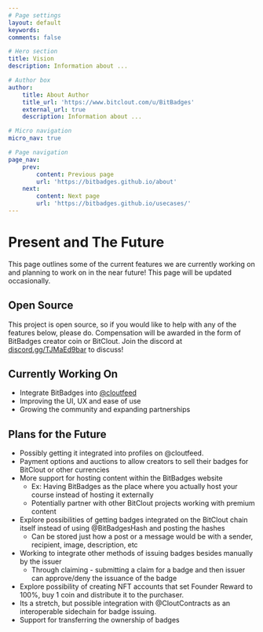 ```yaml
---
# Page settings
layout: default
keywords:
comments: false

# Hero section
title: Vision
description: Information about ...

# Author box
author:
    title: About Author
    title_url: 'https://www.bitclout.com/u/BitBadges'
    external_url: true
    description: Information about ...

# Micro navigation
micro_nav: true

# Page navigation
page_nav:
    prev:
        content: Previous page
        url: 'https://bitbadges.github.io/about'
    next:
        content: Next page
        url: 'https://bitbadges.github.io/usecases/'
---
```


# Present and The Future
This page outlines some of the current features we are currently working on and planning to work on in the near future! This page will be updated occasionally.

## Open Source
This project is open source, so if you would like to help with any of the features below, please do. Compensation will be awarded in the form of BitBadges creator coin or BitClout. Join the discord at [discord.gg/TJMaEd9bar](discord.gg/TJMaEd9bar) to discuss!

## Currently Working On
- Integrate BitBadges into [@cloutfeed](https://bitclout.com/u/cloutfeed)
- Improving the  UI, UX and ease of use
- Growing the community and expanding partnerships

## Plans for the Future
- Possibly getting it integrated into profiles on @cloutfeed.
- Payment options and auctions to allow creators to sell their badges for BitClout or other currencies
- More support for hosting content within the BitBadges website
    - Ex: Having BitBadges as the place where you actually host your course instead of hosting it externally
    - Potentially partner with other BitClout projects working with premium content
- Explore possibilities of getting badges integrated on the BitClout chain itself instead of using @BitBadgesHash and posting the hashes
    - Can be stored just how a post or a message would be with a sender, recipient, image, description, etc
- Working to integrate other methods of issuing badges besides manually by the issuer
    - Through claiming - submitting a claim for a badge and then issuer can approve/deny the issuance of the badge
- Explore possibility of creating NFT accounts that set Founder Reward to 100%, buy 1 coin and distribute it to the purchaser. 
- Its a stretch, but possible integration with @CloutContracts as an interoperable sidechain for badge issuing.
- Support for transferring the ownership of badges
